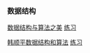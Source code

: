 ### 数据结构

[数据结构与算法之美](https://time.geekbang.org/column/intro/126)
[练习](./wangzheng.md)

[韩顺平数据结构和算法](https://www.bilibili.com/video/BV1E4411H73v?p=1)
[练习](./hanshunping.md)